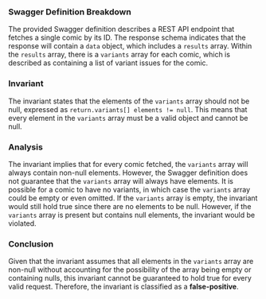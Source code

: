 ### Swagger Definition Breakdown
The provided Swagger definition describes a REST API endpoint that fetches a single comic by its ID. The response schema indicates that the response will contain a `data` object, which includes a `results` array. Within the `results` array, there is a `variants` array for each comic, which is described as containing a list of variant issues for the comic.

### Invariant
The invariant states that the elements of the `variants` array should not be null, expressed as `return.variants[] elements != null`. This means that every element in the `variants` array must be a valid object and cannot be null.

### Analysis
The invariant implies that for every comic fetched, the `variants` array will always contain non-null elements. However, the Swagger definition does not guarantee that the `variants` array will always have elements. It is possible for a comic to have no variants, in which case the `variants` array could be empty or even omitted. If the `variants` array is empty, the invariant would still hold true since there are no elements to be null. However, if the `variants` array is present but contains null elements, the invariant would be violated.

### Conclusion
Given that the invariant assumes that all elements in the `variants` array are non-null without accounting for the possibility of the array being empty or containing nulls, this invariant cannot be guaranteed to hold true for every valid request. Therefore, the invariant is classified as a **false-positive**.
